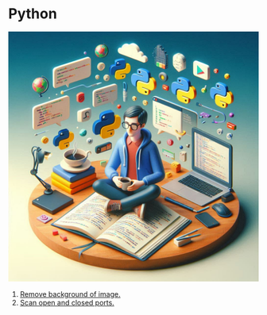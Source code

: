 # Python

![](python-readme.jpg)

1. [Remove background of image.](https://github.com/isaguler/python-projects/tree/master/remove-background)
2. [Scan open and closed ports.](https://github.com/isaguler/python-projects/tree/master/port-scan)